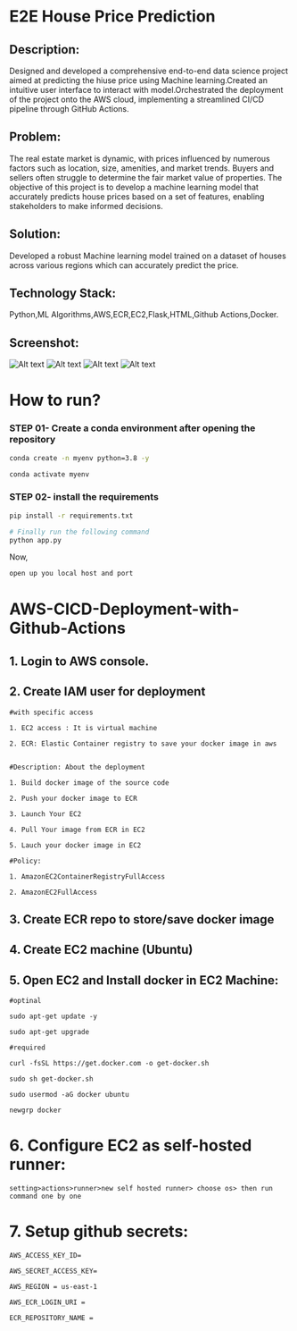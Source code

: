 # E2E House Price Prediction 
## Description: 
Designed and developed a comprehensive end-to-end data science project aimed at predicting the hiuse price using Machine learning.Created an intuitive user interface to interact with model.Orchestrated the deployment of the project onto the AWS cloud, implementing a streamlined CI/CD pipeline through GitHub Actions.
## Problem:
The real estate market is dynamic, with prices influenced by numerous factors such as location, size, amenities, and market trends. Buyers and sellers often struggle to determine the fair market value of properties. The objective of this project is to develop a machine learning model that accurately predicts house prices based on a set of features, enabling stakeholders to make informed decisions.
## Solution:
Developed a robust Machine learning model trained on a dataset of houses across various regions which can accurately predict the price.
## Technology Stack:
Python,ML Algorithms,AWS,ECR,EC2,Flask,HTML,Github Actions,Docker.

## Screenshot:
![Alt text](<Screenshot 2023-07-31 231210.png>) 
![Alt text](<Screenshot 2023-07-31 231240.png>)
![Alt text](<Screenshot 2023-07-31 231314.png>) 
![Alt text](<Screenshot 2023-07-31 231353.png>)



# How to run?
### STEP 01- Create a conda environment after opening the repository

```bash
conda create -n myenv python=3.8 -y
```

```bash
conda activate myenv
```


### STEP 02- install the requirements
```bash
pip install -r requirements.txt
```

```bash
# Finally run the following command
python app.py
```

Now,
```bash
open up you local host and port
```

# AWS-CICD-Deployment-with-Github-Actions

## 1. Login to AWS console.

## 2. Create IAM user for deployment

	#with specific access

	1. EC2 access : It is virtual machine

	2. ECR: Elastic Container registry to save your docker image in aws


	#Description: About the deployment

	1. Build docker image of the source code

	2. Push your docker image to ECR

	3. Launch Your EC2 

	4. Pull Your image from ECR in EC2

	5. Lauch your docker image in EC2

	#Policy:

	1. AmazonEC2ContainerRegistryFullAccess

	2. AmazonEC2FullAccess

	
## 3. Create ECR repo to store/save docker image
   

	
## 4. Create EC2 machine (Ubuntu) 

## 5. Open EC2 and Install docker in EC2 Machine:
	
	
	#optinal

	sudo apt-get update -y

	sudo apt-get upgrade
	
	#required

	curl -fsSL https://get.docker.com -o get-docker.sh

	sudo sh get-docker.sh

	sudo usermod -aG docker ubuntu

	newgrp docker
	
# 6. Configure EC2 as self-hosted runner:
    setting>actions>runner>new self hosted runner> choose os> then run command one by one


# 7. Setup github secrets:

    AWS_ACCESS_KEY_ID=

    AWS_SECRET_ACCESS_KEY=

    AWS_REGION = us-east-1

    AWS_ECR_LOGIN_URI = 

    ECR_REPOSITORY_NAME = 

